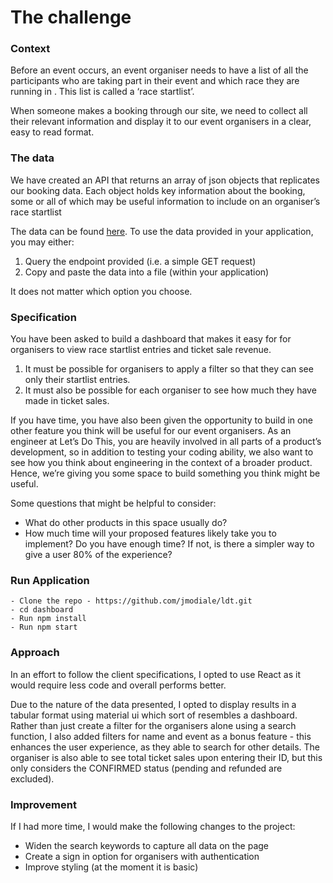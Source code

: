 # The challenge

### Context

Before an event occurs, an event organiser needs to have a list of all the participants who are taking part in their event and which race they are running in . This list is called a ‘race startlist’.

When someone makes a booking through our site, we need to collect all their relevant information and display it to our event organisers in a clear, easy to read format.

### The data

We have created an API that returns an array of json objects that replicates our booking data. Each object holds key information about the booking, some or all of which may be useful information to include on an organiser’s race startlist

The data can be found [here](https://ldt-tech-test.herokuapp.com/api/startlistentries). To use the data provided in your application, you may either:

1. Query the endpoint provided (i.e. a simple GET request)
2. Copy and paste the data into a file (within your application)

It does not matter which option you choose.

### Specification

You have been asked to build a dashboard that makes it easy for for organisers to view race startlist entries and ticket sale revenue.

1. It must be possible for organisers to apply a filter so that they can see only their startlist entries.
2. It must also be possible for each organiser to see how much they have made in ticket sales.

If you have time, you have also been given the opportunity to build in one other feature you think will be useful for our event organisers. As an engineer at Let’s Do This, you are heavily involved in all parts of a product’s development, so in addition to testing your coding ability, we also want to see how you think about engineering in the context of a broader product. Hence, we’re giving you some space to build something you think might be useful.

Some questions that might be helpful to consider:

- What do other products in this space usually do?
- How much time will your proposed features likely take you to implement? Do you have enough time? If not, is there a simpler way to give a user 80% of the experience?

### Run Application

```
- Clone the repo - https://github.com/jmodiale/ldt.git
- cd dashboard
- Run npm install
- Run npm start
```

### Approach

In an effort to follow the client specifications, I opted to use React as it would require less code and overall performs better.

Due to the nature of the data presented, I opted to display results in a tabular format using material ui which sort of resembles a dashboard. Rather than just create a filter for the organisers alone using a search function, I also added filters for name and event as a bonus feature - this enhances the user experience, as they able to search for other details. The organiser is also able to see total ticket sales upon entering their ID, but this only considers the CONFIRMED status (pending and refunded are excluded).

### Improvement
If I had more time, I would make the following changes to the project:
- Widen the search keywords to capture all data on the page
- Create a sign in option for organisers with authentication
- Improve styling (at the moment it is basic)
